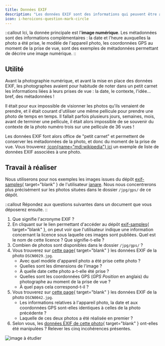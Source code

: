 ```yaml
---
title: Données EXIF
description: "Les données EXIF sont des informations qui peuvent être associées à des images numériques. On les appelles des **métadonnées** : cela signifie qu'elles servent à décrire une autre données, ici une image numérique."
icon: i-heroicons-question-mark-circle
---
```


::callout
Ici, la donnée principale est l'**image numérique**.
Les métadonnées sont des informations complémentaires : la date et l'heure auxquelles la photo a été prise, le modèle de l'appareil photo, les coordonnées GPS au moment de la prise de vue, sont des exemples de métadonnées permettant de décrire une image numérique.
::

## Utilité
Avant la photographie numérique, et avant la mise en place des données EXIF, les photographes avaient pour habitude de noter dans un petit carnet les informations liées à leurs prises de vue : la date, le contexte, l'idée... bref, des métadonnées !

Il était pour eux impossible de visionner les photos qu'ils venaient de prendre, et il était courant d'utiliser une même pellicule pour prendre une photo de temps en temps. Il fallait parfois plusieurs jours, semaines, mois, avant de terminer une pellicule, il était alors impossible de se souvenir du contexte de la photo numéro trois sur une pellicule de 36 vues !

Les données EXIF font alors office de "petit carnet" et permettent de conserver les métadonnées de la photo, et donc du moment de la prise de vue. Vous trouverez [:icon{name="mdi:wikipedia"} ici](https://fr.wikipedia.org/wiki/Exchangeable_image_file_format#Exemple) un exemple de liste de données EXIF associées à une photo.

## Travail à réaliser

Nous utiliserons pour nos exemples les images issues du dépôt [exif-samples](https://github.com/ianare/exif-samples){ target="blank" } de l'utilisateur [ianare](https://github.com/ianare). Nous nous concentrerons plus précisément sur les photos situées dans le dossier `/jpg/gps/` de ce dépôt.

::callout
Répondez aux questions suivantes dans un document que vous déposerez ensuite.
::

1. Que signifie l'acronyme EXIF ?
2. En cliquant sur le lien permettant d'accéder au dépôt [exif-samples](https://github.com/ianare/exif-samples){ target="blank" }, on peut voir que l'utilisateur indique une information concernant la licence sous laquelle ces images sont publiées. Quel est le nom de cette licence ? Que signifie-t-elle ?
3. Combien de photos sont disponibles dans le dossier `/jpg/gps/` ?
4. Vous trouverez sur [cette page](https://exif.tools/https://nsi.rocks/img/DSCN0029.jpg){ target="blank" } les données EXIF de la photo `DSCN0029.jpg`.
   - Avec quel modèle d'appareil photo a été prise cette photo ?
   - Quelles sont les dimensions de l'image ?
   - À quelle date cette photo a-t-elle été prise ?
   - Quelles sont les coordonnées GPS (*GPS Position* en anglais) du photographe au moment de la prise de vue ?
   - À quel pays cela correspond-t-il ?
5. Vous trouverez sur [cette page](https://nsi.rocks/img/DSCN0042.jpg){ target="blank" } les données EXIF de la photo `DSCN0042.jpg`.
   - Les informations relatives à l'appareil photo, la date et aux coordonnées GPS sont-elles identiques à celles de la photo précédente ?
   - Laquelle de ces deux photos a été réalisée en premier ?
6. Selon vous, les [données EXIF de cette photo](https://exif.tools/https://nsi.rocks/img/photo1.jpg){ target="blank" } ont-elles été manipulées ? Relever les cinq incohérences présentes.

![image à étudier](/img/photo1.jpg)